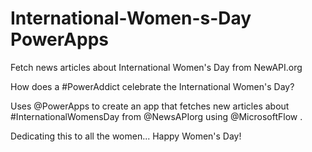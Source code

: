 # International-Women-s-Day PowerApps

Fetch news articles about International Women's Day from NewAPI.org 

How does a #PowerAddict celebrate the International Women's Day?

Uses @PowerApps to create an app that fetches new articles about #InternationalWomensDay from @NewsAPIorg  using @MicrosoftFlow .

Dedicating this to all the women... Happy Women's Day!

